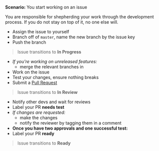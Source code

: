 **Scenario:** You start working on an issue

You are responsible for shepherding your work through the development process. If you do not stay on top of it, no one else will.

- Assign the issue to yourself
- Branch off of `master`, name the new branch by the issue key
- Push the branch

> Issue transitions to **In Progress**

- _If you're working on unreleased features:_
  - merge the relevant branches in
- Work on the issue
- Test your changes, ensure nothing breaks
- Submit a [Pull Request](../format/Pull%20Requests.md)

> Issue transitions to **In Review**

- Notify other devs and wait for reviews
- Label your PR **needs test**
- _If changes are requested:_
   - make the changes
   - notify the reviewer by tagging them in a comment
- **Once you have two approvals and one successful test:**
- Label your PR **ready**

> Issue transitions to **Ready**

